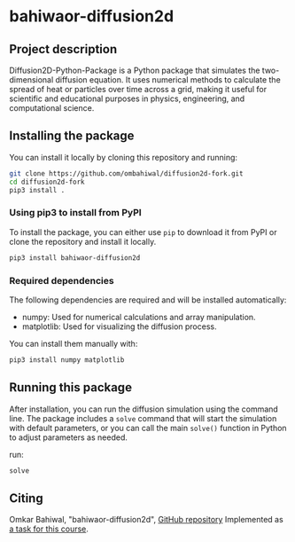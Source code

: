 # bahiwaor-diffusion2d

## Project description

Diffusion2D-Python-Package is a Python package that simulates the two-dimensional diffusion equation. It uses numerical methods to calculate the spread of heat or particles over time across a grid, making it useful for scientific and educational purposes in physics, engineering, and computational science.

## Installing the package

You can install it locally by cloning this repository and running:

```bash
git clone https://github.com/ombahiwal/diffusion2d-fork.git
cd diffusion2d-fork
pip3 install .
```

### Using pip3 to install from PyPI

To install the package, you can either use `pip` to download it from PyPI or clone the repository and install it locally.

```bash
pip3 install bahiwaor-diffusion2d
```

### Required dependencies

The following dependencies are required and will be installed automatically:

- numpy: Used for numerical calculations and array manipulation.
- matplotlib: Used for visualizing the diffusion process.

You can install them manually with:

```bash
pip3 install numpy matplotlib
```

## Running this package

After installation, you can run the diffusion simulation using the command line. The package includes a `solve` command that will start the simulation with default parameters, or you can call the main `solve()` function in Python to adjust parameters as needed.

run:

```bash
solve
```

## Citing

Omkar Bahiwal, "bahiwaor-diffusion2d", 
[GitHub repository](https://github.com/ombahiwal/diffusion2d-fork)
Implemented as [a task for this course](https://github.com/Simulation-Software-Engineering/Lecture-Material/blob/main/03_building_and_packaging/pypi_exercise.md).
